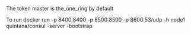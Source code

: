 The token master is the_one_ring by default

To run docker run -p 8400:8400 -p 8500:8500 -p 8600:53/udp -h node1 quintana/consul -server -bootstrap
